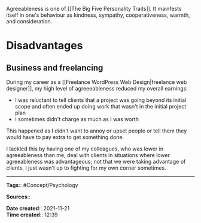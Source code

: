 Agreeableness is one of [[The Big Five Personality Traits]]. It mainfests itself in one's behaviour as kindness, sympathy, cooperativeness, warmth, and consideration.

# Disadvantages
## Business and freelancing
During my career as a [[Freelance WordPress Web Design|freelance web designer]], my high level of agreeeableness reduced my overall earnings:
- I was reluctant to tell clients that a project was going beyond its initial scope and often ended up doing work that wasn't in the initial project plan
- I sometimes didn't charge as much as I was worth

This happened as I didn't want to annoy or upset people or tell them they would have to pay extra to get something done.

I tackled this by having one of my colleagues, who was lower in agreeableness than me, deal with clients in situations where lower agreeableness was advantageous; not that we were taking advantage of clients, I just wasn't up to fighting for my own corner sometimes.


---
**Tags**:: #Concept/Psychology 

**Sources**::

**Date created**:: 2021-11-21  
**Time created**:: 12:39
